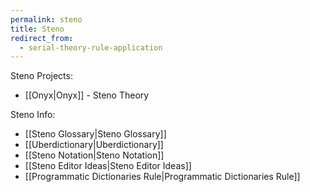 ```yaml
---
permalink: steno
title: Steno
redirect_from:
  - serial-theory-rule-application
---
```

Steno Projects:

- [[Onyx|Onyx]] - Steno Theory

Steno Info:

- [[Steno Glossary|Steno Glossary]]
- [[Uberdictionary|Uberdictionary]]
- [[Steno Notation|Steno Notation]]
- [[Steno Editor Ideas|Steno Editor Ideas]]
- [[Programmatic Dictionaries Rule|Programmatic Dictionaries Rule]]
